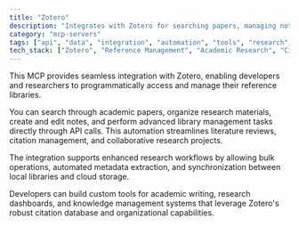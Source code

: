 ```yaml
---
title: "Zotero"
description: "Integrates with Zotero for searching papers, managing notes, and interacting with local libraries to enhance research workflows."
category: "mcp-servers"
tags: ["api", "data", "integration", "automation", "tools", "research", "literature review", "citation"]
tech_stack: ["Zotero", "Reference Management", "Academic Research", "Citation Management", "Knowledge Management", "API"]
---
```


This MCP provides seamless integration with Zotero, enabling developers and researchers to programmatically access and manage their reference libraries. 

You can search through academic papers, organize research materials, create and edit notes, and perform advanced library management tasks directly through API calls. This automation streamlines literature reviews, citation management, and collaborative research projects.

The integration supports enhanced research workflows by allowing bulk operations, automated metadata extraction, and synchronization between local libraries and cloud storage. 

Developers can build custom tools for academic writing, research dashboards, and knowledge management systems that leverage Zotero's robust citation database and organizational capabilities.